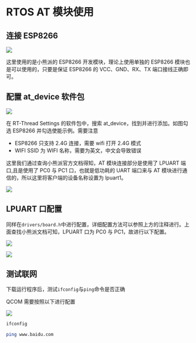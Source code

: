 # RTOS AT 模块使用

## 连接 ESP8266

![](https://img.lziqi.top/img/ESP8266%E8%BF%9E%E6%8E%A5%E5%9B%BE.jpg)

这里使用的是小熊派的 ESP8266 开发模块，理论上使用单独的 ESP8266 模块也是可以使用的，只要是保证 ESP8266 的 VCC、GND、RX、TX 端口接线正确即可。

## 配置 at_device 软件包

![](https://img.lziqi.top/img/ESP8266%20at_device%E9%85%8D%E7%BD%AE.png)

在 RT-Thread Settings 的软件包中，搜索 at_device，找到并进行添加。如图勾选 ESP8266 并勾选使能示例。需要注意

- ESP8266 只支持 2.4G 连接，需要 wifi 打开 2.4G 模式
- WIFI SSID 为 WIFI 名称，需要为英文，中文会导致错误

这里我们通过查询小熊派官方文档得知，AT 模块连接部分是使用了 LPUART 端口,且是使用了 PC0 与 PC1 口，也就是低功耗的 UART 端口来与 AT 模块进行通信的，所以这里将客户端的设备名称设置为 lpuart1。

![](https://img.lziqi.top/img/%E5%B0%8F%E7%86%8A%E6%B4%BE%E9%80%9A%E4%BF%A1%E6%A8%A1%E5%9D%97%E6%8B%93%E5%B1%95%E7%AB%AF%E5%8F%A3%E9%80%9A%E4%BF%A1%E9%85%8D%E7%BD%AE.png)

## LPUART 口配置

同样在`drivers/board.h`中进行配置，详细配置方法可以参照上方的注释进行。上面查找小熊派文档可知，LPUART 口为 PC0 与 PC1，故进行以下配置。

![](https://img.lziqi.top/img/%E5%B0%8F%E7%86%8A%E6%B4%BELPUART%E5%8F%A3%E6%96%87%E6%A1%A3.png)

![](https://img.lziqi.top/img/RT-Thread%20LPUART%E5%8F%A3%E9%85%8D%E7%BD%AE.png)

## 测试联网

下载运行程序后，测试`ifconfig`与`ping`命令是否正确

QCOM 需要按照以下进行配置

![](https://img.lziqi.top/img/QCOM%E5%B0%8F%E7%86%8A%E6%B4%BE%E9%85%8D%E7%BD%AE%E5%9B%BE.png)

```sh
ifconfig

ping www.baidu.com
```
